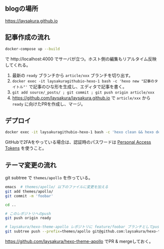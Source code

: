 ## blogの場所

https://laysakura.github.io

## 記事作成の流れ

```bash
docker-compose up --build
```

で http://localhost:4000 でサーバが立つ。ホスト側の編集もリアルタイム反映してくれる。

1. 最新の `ready` ブランチから `article/xxx` ブランチを切り出す。
2. `docker exec -it laysakuragithubio-hexo-1 bash -c 'hexo new "記事のタイトル"'` で記事のひな形を生成し、エディタで記事を書く。
3. `git add source/_posts/ ; git commit ; git push origin article/xxx`
4. https://github.com/laysakura/laysakura.github.io で `article/xxx` から `ready` に向けたPRを作成し、マージ。

## デプロイ

```bash
docker exec -it laysakuragithubio-hexo-1 bash -c 'hexo clean && hexo deploy --generate'
```

GitHubで2FAをやっている場合は、認証時のパスワードは [Personal Access Tokens](https://github.com/settings/tokens) を使うこと。

## テーマ変更の流れ

git subtree で `themes/apollo` を作っている。

```bash
emacs  # themes/apollo/ 以下のファイルに変更を加える
git add themes/apollo/
git commit -m 'foobar'

cd ..

# このレポジトリへのpush
git push origin ready

# laysakura/hexo-theme-apollo レポジトリに feature/foobar ブランチとしてpush
git subtree push --prefix=themes/apollo git@github.com:laysakura/hexo-theme-apollo.git feature/foobar
```

https://github.com/laysakura/hexo-theme-apollo でPR & mergeしておく。
